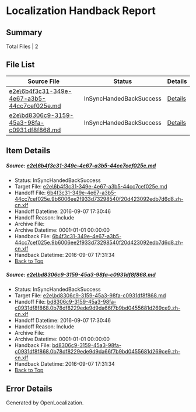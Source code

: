 # <a name='report-top'></a> Localization Handback Report

## Summary
 Total Files | 2

## File List
 Source File | Status | Details 
 ----------- | ------ | ------- 
 [e2e\6b4f3c31-349e-4e67-a3b5-44cc7cef025e.md](https://github.com/OpenLocalizationTestOrg/ol-test0/blob/54c1dba2eb2152a7abdbf3e25172db4685044660/e2e/6b4f3c31-349e-4e67-a3b5-44cc7cef025e.md) | InSyncHandedBackSuccess | [Details](#e2bdd2b2bdabf3cd92c0186312b2622193f1db1e1)
 [e2e\bd8306c9-3159-45a3-98fa-c0931df8f868.md](https://github.com/OpenLocalizationTestOrg/ol-test0/blob/54c1dba2eb2152a7abdbf3e25172db4685044660/e2e/bd8306c9-3159-45a3-98fa-c0931df8f868.md) | InSyncHandedBackSuccess | [Details](#1d5741c20a351f94ddd5c35916f9946f207dbbec2)

## Item Details
##### <a name='e2bdd2b2bdabf3cd92c0186312b2622193f1db1e1'></a> Source: [e2e\6b4f3c31-349e-4e67-a3b5-44cc7cef025e.md](https://github.com/OpenLocalizationTestOrg/ol-test0/blob/54c1dba2eb2152a7abdbf3e25172db4685044660/e2e/6b4f3c31-349e-4e67-a3b5-44cc7cef025e.md)
* Status: InSyncHandedBackSuccess
* Target File: [e2e\6b4f3c31-349e-4e67-a3b5-44cc7cef025e.md](https://github.com/OpenLocalizationTestOrg/ol-test0-zhcn/blob/6ab472223380bb24ab3887766bf22d8c7f97119c/e2e/6b4f3c31-349e-4e67-a3b5-44cc7cef025e.md)
* Handoff File: [6b4f3c31-349e-4e67-a3b5-44cc7cef025e.9b6006ee2f933d73298540f20d423092edb7d6d8.zh-cn.xlf](https://github.com/OpenLocalizationTestOrg/ol-test0-handoff/blob/616228a0350759837e10fa0e59be5cce42893c65/ol-handoff/OpenLocalizationTestOrg/ol-test0-zhcn/ci/ht/6b4f3c31-349e-4e67-a3b5-44cc7cef025e.9b6006ee2f933d73298540f20d423092edb7d6d8.zh-cn.xlf)
* Handoff Datetime: 2016-09-07 17:30:46
* Handoff Reason: Include
* Archive File: 
* Archive Datetime: 0001-01-01 00:00:00
* Handback File: [6b4f3c31-349e-4e67-a3b5-44cc7cef025e.9b6006ee2f933d73298540f20d423092edb7d6d8.zh-cn.xlf](https://github.com/OpenLocalizationTestOrg/ol-test0-handback/blob/af879505bb6fab681a84b273ffdcbcceec5a1681/ol-handback/OpenLocalizationTestOrg/ol-test0-zhcn/ci/ht/6b4f3c31-349e-4e67-a3b5-44cc7cef025e.9b6006ee2f933d73298540f20d423092edb7d6d8.zh-cn.xlf)
* Handback Datetime: 2016-09-07 17:31:34
* [Back to Top](#report-top)

##### <a name='1d5741c20a351f94ddd5c35916f9946f207dbbec2'></a> Source: [e2e\bd8306c9-3159-45a3-98fa-c0931df8f868.md](https://github.com/OpenLocalizationTestOrg/ol-test0/blob/54c1dba2eb2152a7abdbf3e25172db4685044660/e2e/bd8306c9-3159-45a3-98fa-c0931df8f868.md)
* Status: InSyncHandedBackSuccess
* Target File: [e2e\bd8306c9-3159-45a3-98fa-c0931df8f868.md](https://github.com/OpenLocalizationTestOrg/ol-test0-zhcn/blob/6ab472223380bb24ab3887766bf22d8c7f97119c/e2e/bd8306c9-3159-45a3-98fa-c0931df8f868.md)
* Handoff File: [bd8306c9-3159-45a3-98fa-c0931df8f868.0b78df8229ede9d9da66f7b9bd0455681d269ce9.zh-cn.xlf](https://github.com/OpenLocalizationTestOrg/ol-test0-handoff/blob/616228a0350759837e10fa0e59be5cce42893c65/ol-handoff/OpenLocalizationTestOrg/ol-test0-zhcn/ci/ht/bd8306c9-3159-45a3-98fa-c0931df8f868.0b78df8229ede9d9da66f7b9bd0455681d269ce9.zh-cn.xlf)
* Handoff Datetime: 2016-09-07 17:30:46
* Handoff Reason: Include
* Archive File: 
* Archive Datetime: 0001-01-01 00:00:00
* Handback File: [bd8306c9-3159-45a3-98fa-c0931df8f868.0b78df8229ede9d9da66f7b9bd0455681d269ce9.zh-cn.xlf](https://github.com/OpenLocalizationTestOrg/ol-test0-handback/blob/af879505bb6fab681a84b273ffdcbcceec5a1681/ol-handback/OpenLocalizationTestOrg/ol-test0-zhcn/ci/ht/bd8306c9-3159-45a3-98fa-c0931df8f868.0b78df8229ede9d9da66f7b9bd0455681d269ce9.zh-cn.xlf)
* Handback Datetime: 2016-09-07 17:31:34
* [Back to Top](#report-top)


## Error Details

Generated by OpenLocalization.
